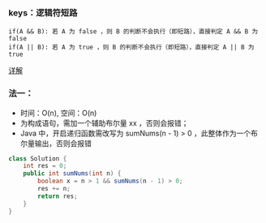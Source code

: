 ### keys：逻辑符短路   
```
if(A && B): 若 A 为 false ，则 B 的判断不会执行（即短路），直接判定 A && B 为 false
if(A || B): 若 A 为 true ，则 B 的判断不会执行（即短路），直接判定 A || B 为 true
```
[详解](https://leetcode-cn.com/problems/qiu-12n-lcof/solution/mian-shi-ti-64-qiu-1-2-nluo-ji-fu-duan-lu-qing-xi-/)   

### 法一：
- 时间：O(n), 空间：O(n)     
- 为构成语句，需加一个辅助布尔量 xx ，否则会报错；
- Java 中，开启递归函数需改写为 sumNums(n - 1) > 0 ，此整体作为一个布尔量输出，否则会报错   


```java
class Solution {
    int res = 0;
    public int sumNums(int n) {
        boolean x = n > 1 && sumNums(n - 1) > 0;
        res += n;
        return res;
    }
}
```